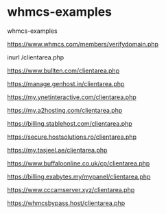 # whmcs-examples
whmcs-examples

https://www.whmcs.com/members/verifydomain.php

inurl /clientarea.php

https://www.bullten.com/clientarea.php

https://manage.genhost.in/clientarea.php

https://my.ynetinteractive.com/clientarea.php

https://my.a2hosting.com/clientarea.php

https://billing.stablehost.com/clientarea.php

https://secure.hostsolutions.ro/clientarea.php

https://my.tasjeel.ae/clientarea.php

https://www.buffaloonline.co.uk/cp/clientarea.php

https://billing.exabytes.my/mypanel/clientarea.php

https://www.cccamserver.xyz/clientarea.php

https://whmcsbypass.host/clientarea.php
